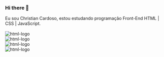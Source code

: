 ### Hi there 👋

Eu sou Christian Cardoso, estou estudando programação Front-End HTML | CSS | JavaScript.
<br>
<br>
<img src="https://img.shields.io/badge/HTML5-E34F26?style=for-the-badge&logo=html5&logoColor=white" alt= "html-logo" />
<br>
<img src= "https://img.shields.io/badge/CSS3-1572B6?style=for-the-badge&logo=css3&logoColor=white" alt= "html-logo" />
<br>
<img src= "https://img.shields.io/badge/Java-ED8B00?style=for-the-badge&logo=java&logoColor=white" alt= "html-logo"/>
<br>
<img src= "https://img.shields.io/badge/React-20232A?style=for-the-badge&logo=react&logoColor=61DAFB" alt= "html-logo" />

